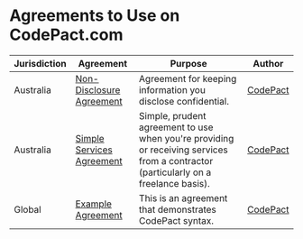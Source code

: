# Agreements to Use on CodePact.com

| Jurisdiction | Agreement |  Purpose | Author |
| ------------- | ------------- |------------- |------------- |
| Australia | [Non-Disclosure Agreement](https://github.com/CodePact/au-non-disclosure-agreement/blob/master/au-non_disclosure_agreement.md) | Agreement for keeping information you disclose confidential.| [CodePact](http://github.com/codepact)
| Australia | [Simple Services Agreement](https://github.com/CodePact/au-simple-services/blob/master/au-simple-services.md) | Simple, prudent agreement to use when you're providing or receiving services from a contractor (particularly on a freelance basis).| [CodePact](http://github.com/codepact) |
| Global | [Example Agreement](https://github.com/CodePact/agreement-example/blob/master/example-agreement.md) | This is an agreement that demonstrates CodePact syntax.| [CodePact](http://github.com/codepact) |
